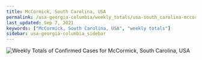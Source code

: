 ```yaml
---
title: McCormick, South Carolina, USA
permalink: /usa-georgia-columbia/weekly_totals/usa-south_carolina-mccormick-weekly_totals.html
last_updated: Sep 7, 2021
keywords: ["McCormick, South Carolina, USA", "weekly totals"]
sidebar: usa-georgia-columbia_sidebar
---
```


![Weekly Totals of Confirmed Cases for McCormick, South Carolina, USA](/covid_tracker/images/graphs/usa-south_carolina-mccormick-weekly_totals_graph.png)
